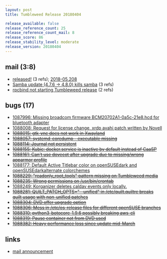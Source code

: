 ```yaml
---
layout: post
title: Tumbleweed Release 20180404

release_available: false
release_reference_count: 25
release_reference_count_mail: 8
release_score: 86
release_stability_level: moderate
release_version: 20180404
---
```


## mail (3:8)

- [released!](https://lists.opensuse.org/opensuse-factory/2018-04/msg00353.html) (3 refs); [2018-05.208](https://lists.opensuse.org/opensuse-factory/2018-05/msg00208.html)
- [Samba update (4.7.6 -> 4.8.0) kills samba](https://lists.opensuse.org/opensuse-factory/2018-04/msg00278.html) (3 refs)
- [rpcbind not starting Tumbleweed release](https://lists.opensuse.org/opensuse-factory/2018-04/msg00288.html) (2 refs)

## bugs (17)

<!--more-->

- [1087996: Missing broadcom firmware BCM20702A1-0a5c-21e8.hcd for bluetooth adapter](https://bugzilla.opensuse.org/show_bug.cgi?id=1087996)
- [1088008: Request for license change, xrdp avahi patch written by Novell](https://bugzilla.opensuse.org/show_bug.cgi?id=1088008)
- ~~[1088015: gtk-vnc does not work in Xwayland](https://bugzilla.opensuse.org/show_bug.cgi?id=1088015)~~
- ~~[1088057: systemd-coredump - executable missing](https://bugzilla.opensuse.org/show_bug.cgi?id=1088057)~~
- ~~[1088114: Journal not persistent](https://bugzilla.opensuse.org/show_bug.cgi?id=1088114)~~
- ~~[1088155: Kubic: docker.service is inactive by default instead of CaaSP](https://bugzilla.opensuse.org/show_bug.cgi?id=1088155)~~
- ~~[1088161: Can't use dovecot after upgrade due to missing/wrong apparmor profile](https://bugzilla.opensuse.org/show_bug.cgi?id=1088161)~~
- [1088177: Default Active Titlebar color on openSUSEdark and openSUSEdarkalternate colorchemes](https://bugzilla.opensuse.org/show_bug.cgi?id=1088177)
- ~~[1088229: "readonly_root_tools" pattern missing on Tumbleweed media](https://bugzilla.opensuse.org/show_bug.cgi?id=1088229)~~
- ~~[1088235: Wrong permissions on /usr/bin/crontab](https://bugzilla.opensuse.org/show_bug.cgi?id=1088235)~~
- [1088249: Korganizer deletes caldav events only locally.](https://bugzilla.opensuse.org/show_bug.cgi?id=1088249)
- ~~[1088281: QUILT_PATCH_OPTS="--unified" in /etc/quilt.quiltrc breaks quilt usage with non-unified patches](https://bugzilla.opensuse.org/show_bug.cgi?id=1088281)~~
- ~~[1088304: DVD offer upgrade option](https://bugzilla.opensuse.org/show_bug.cgi?id=1088304)~~
- ~~[1088306: Mess in /etc/os-release files for different openSUSE branches](https://bugzilla.opensuse.org/show_bug.cgi?id=1088306)~~
- ~~[1088310: python3-botocore-1.9.6 possibly breaking aws-cli](https://bugzilla.opensuse.org/show_bug.cgi?id=1088310)~~
- ~~[1088319: Pause container not from DVD used](https://bugzilla.opensuse.org/show_bug.cgi?id=1088319)~~
- ~~[1088382: Heavy performance loss since update mid-March](https://bugzilla.opensuse.org/show_bug.cgi?id=1088382)~~



## links

- [mail announcement](https://lists.opensuse.org/opensuse-factory/2018-04/msg00273.html)
